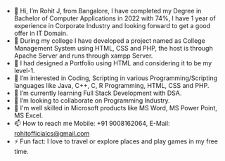 - 👋 Hi, I’m Rohit J, from Bangalore, I have completed my Degree in Bachelor of Computer Applications in 2022 with 74%, I have 1 year of experience in Corporate Industry and looking forward to get a good offer in IT Domain.
- 🌱 During my college I have developed a project named as College Management System using HTML, CSS and PHP, the host is through Apache Server and runs through xampp Server.
- 🌱 I had designed a Portfolio using HTML and considering it to be my level-1.
- 👀 I’m interested in Coding, Scripting in various Programming/Scripting languages like Java, C++, C, R Programming, HTML, CSS and PHP.
- 🌱 I’m currently learning Full Stack Development with DSA.
- 💞️ I’m looking to collaborate on Programming Industry.
- 👀 I'm well skilled in Microsoft products like MS Word, MS Power Point, MS Excel. 
- 📫 How to reach me Mobile: +91 9008162064, E-Mail: rohitofficialcs@gmail.com
- ⚡ Fun fact: I love to travel or explore places and play games in my free time.

<!---
Rohit-J-900/Rohit-J-900 is a ✨ special ✨ repository because its `README.md` (this file) appears on your GitHub profile.
You can click the Preview link to take a look at your changes.
--->
